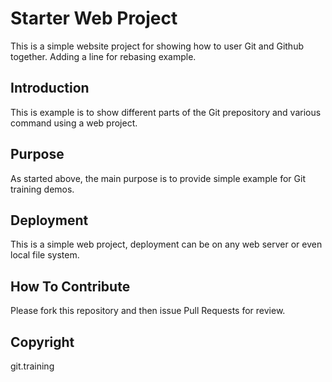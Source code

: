 # Starter Web Project

This is a simple website project for 
showing how to user Git and Github together.
Adding a line for rebasing example.

## Introduction

This is example is to show different parts
of the Git prepository and various command
using a web project.

## Purpose

As started above, the main purpose is to provide
 simple example for Git training demos.

## Deployment

This is a simple web project, deployment
can be on any web server or even local
file system.

## How To Contribute

Please fork this repository and then issue Pull Requests
for review.

## Copyright

git.training
